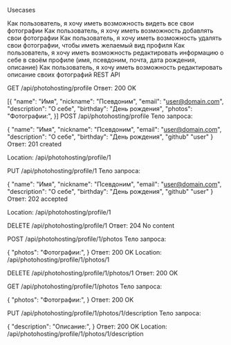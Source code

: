 Usecases

Как пользователь, я хочу иметь возможность видеть все свои фотографии
Как пользователь, я хочу иметь возможность добавлять свои фотографии
Как пользователь, я хочу иметь возможность удалять свои фотографии, чтобы иметь желаемый вид профиля
Как пользователь, я хочу иметь возможность редактировать информацию о себе в своём профиле (имя, псевдоним, почта, дата рождения, описание)
Как пользователь, я хочу иметь возможность редактировать описание своих фотографий
REST API

GET /api/photohosting/profile Ответ: 200 OK

[{
    "name": "Имя",
    "nickname": "Псевдоним",
    "email": "user@domain.com",
    "description": "О себе",
    "birthday": "День рождения",
    "photos": "Фотографии:",
}]
POST /api/photohosting/profile Тело запроса:

{
    "name": "Имя",
    "nickname": "Псевдоним",
    "email": "user@domain.com",
    "description": "О себе",
    "birthday": "День рождения",
    "github" "user"
}
Ответ: 201 created

Location: /api/photohosting/profile/1

PUT /api/photohosting/profile/1 Тело запроса:

{
    "name": "Имя",
    "nickname": "Псевдоним",
    "email": "user@domain.com",
    "description": "О себе",
    "birthday": "День рождения",
    "github" "user"
}
Ответ: 202 accepted

Location: /api/photohosting/profile/1

DELETE /api/photohosting/profile/1 Ответ: 204 No content

POST /api/photohosting/profile/1/photos Тело запроса:

{
    "photos": "Фотографии:",
}
Ответ: 200 OK Location: /api/photohosting/profile/1/photos/1

DELETE /api/photohosting/profile/1/photos/1 Ответ: 200 OK

GET /api/photohosting/profile/1/photos Тело запроса:

{
    "photos": "Фотографии:",
}
Ответ: 200 OK

PUT /api/photohosting/profile/1/photos/1/description Тело запроса:

{
    "description": "Описание:",
}
Ответ: 200 OK Location: /api/photohosting/profile/1/photos/1/description
